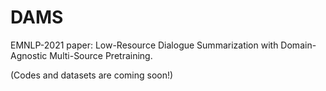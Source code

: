 # DAMS
EMNLP-2021 paper: Low-Resource Dialogue Summarization with Domain-Agnostic Multi-Source Pretraining.

(Codes and datasets are coming soon!)
